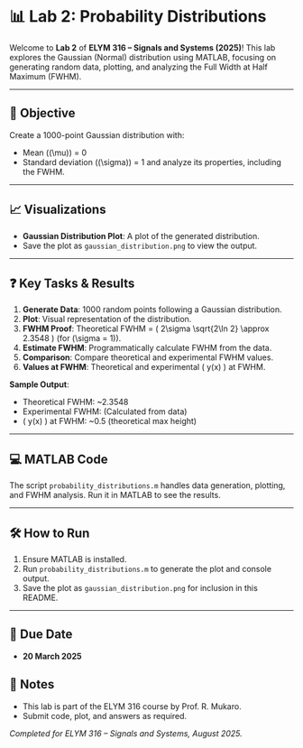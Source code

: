 # 📊 Lab 2: Probability Distributions

Welcome to **Lab 2** of **ELYM 316 – Signals and Systems (2025)**! This lab explores the Gaussian (Normal) distribution using MATLAB, focusing on generating random data, plotting, and analyzing the Full Width at Half Maximum (FWHM).

---

## 🎯 Objective
Create a 1000-point Gaussian distribution with:
- Mean (\(\mu\)) = 0
- Standard deviation (\(\sigma\)) = 1
and analyze its properties, including the FWHM.

---

## 📈 Visualizations
- **Gaussian Distribution Plot**: A plot of the generated distribution.
- Save the plot as `gaussian_distribution.png` to view the output.

---

## ❓ Key Tasks & Results
1. **Generate Data**: 1000 random points following a Gaussian distribution.
2. **Plot**: Visual representation of the distribution.
3. **FWHM Proof**: Theoretical FWHM = \( 2\sigma \sqrt{2\ln 2} \approx 2.3548 \) (for \(\sigma = 1\)).
4. **Estimate FWHM**: Programmatically calculate FWHM from the data.
5. **Comparison**: Compare theoretical and experimental FWHM values.
6. **Values at FWHM**: Theoretical and experimental \( y(x) \) at FWHM.

**Sample Output**:
- Theoretical FWHM: ~2.3548
- Experimental FWHM: (Calculated from data)
- \( y(x) \) at FWHM: ~0.5 (theoretical max height)

---

## 💻 MATLAB Code
The script `probability_distributions.m` handles data generation, plotting, and FWHM analysis. Run it in MATLAB to see the results.

---

## 🛠️ How to Run
1. Ensure MATLAB is installed.
2. Run `probability_distributions.m` to generate the plot and console output.
3. Save the plot as `gaussian_distribution.png` for inclusion in this README.

---

## 📅 Due Date
- **20 March 2025**

## 📝 Notes
- This lab is part of the ELYM 316 course by Prof. R. Mukaro.
- Submit code, plot, and answers as required.

*Completed for ELYM 316 – Signals and Systems, August 2025.*